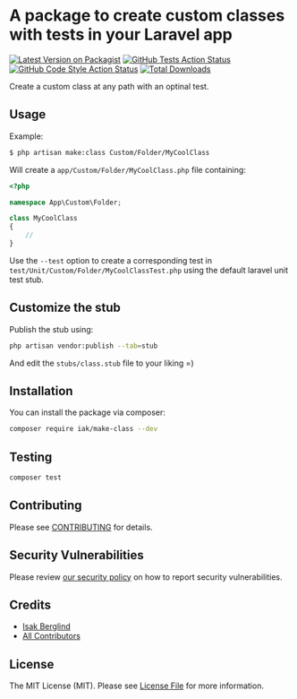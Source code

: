 # A package to create custom classes with tests in your Laravel app

[![Latest Version on Packagist](https://img.shields.io/packagist/v/iak/make-class.svg?style=flat-square)](https://packagist.org/packages/iak/make-class)
[![GitHub Tests Action Status](https://img.shields.io/github/workflow/status/iak/make-class/run-tests?label=tests)](https://github.com/iak/make-class/actions?query=workflow%3Arun-tests+branch%3Amain)
[![GitHub Code Style Action Status](https://img.shields.io/github/workflow/status/iak/make-class/Check%20&%20fix%20styling?label=code%20style)](https://github.com/iak/make-class/actions?query=workflow%3A"Check+%26+fix+styling"+branch%3Amain)
[![Total Downloads](https://img.shields.io/packagist/dt/iak/make-class.svg?style=flat-square)](https://packagist.org/packages/iak/make-class)

Create a custom class at any path with an optinal test.

## Usage

Example:

```bash
$ php artisan make:class Custom/Folder/MyCoolClass
```

Will create a ```app/Custom/Folder/MyCoolClass.php``` file containing:

```php
<?php

namespace App\Custom\Folder;

class MyCoolClass
{
    //
}
```

Use the ```--test``` option to create a corresponding test in ```test/Unit/Custom/Folder/MyCoolClassTest.php``` using the default laravel unit test stub.

## Customize the stub

Publish the stub using:

```bash
php artisan vendor:publish --tab=stub
```

And edit the ```stubs/class.stub``` file to your liking =) 

## Installation

You can install the package via composer:

```bash
composer require iak/make-class --dev
```

## Testing

```bash
composer test
```

## Contributing

Please see [CONTRIBUTING](.github/CONTRIBUTING.md) for details.

## Security Vulnerabilities

Please review [our security policy](../../security/policy) on how to report security vulnerabilities.

## Credits

- [Isak Berglind](https://github.com/iaK)
- [All Contributors](../../contributors)

## License

The MIT License (MIT). Please see [License File](LICENSE.md) for more information.
